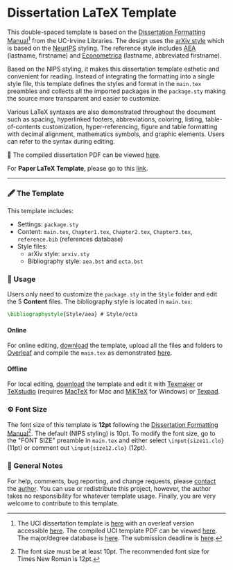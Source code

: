 # Dissertation LaTeX Template

This double-spaced template is based on the [Dissertation Formatting Manual](https://guides.lib.uci.edu/gradmanual/home)[^1] from the UC-Irvine Libraries. The design uses the [arXiv style](https://github.com/kourgeorge/arxiv-style) which is based on the [NeurIPS](https://nips.cc/) styling. The reference style includes [AEA](https://github.com/ShiroTakeda/econ-bst/blob/master/customization/econ-aea.bst) (lastname, firstname) and [Econometrica](https://github.com/ShiroTakeda/econ-bst/blob/master/customization/econ-econometrica.bst) (lastname, abbreviated firstname).

Based on the NIPS styling, it makes this dissertation template esthetic and convenient for reading. Instead of integrating the formatting into a single style file, this template defines the styles and format in the `main.tex` preambles and collects all the imported packages in the `package.sty` making the source more transparent and easier to customize.

Various LaTeX syntaxes are also demonstrated throughout the document such as spacing, hyperlinked footers, abbreviations, coloring, listing, table-of-contents customization, hyper-referencing, figure and table formatting with decimal alignment, mathematics symbols, and graphic elements. Users can refer to the syntax during editing.

🎉 The compiled dissertation PDF can be viewed [here](https://www.haochehsu.com/other/Dissertation_LaTeX_Template.pdf).

For **Paper LaTeX Template**, please go to this [link](https://github.com/howardhsumail/Paper-LaTeX-Template.git).

---

### 🖋 The Template
This template includes:
  - Settings: `package.sty`
  - Content: `main.tex`, `Chapter1.tex`, `Chapter2.tex`, `Chapter3.tex`, `reference.bib` (references database)
  - Style files:
    - arXiv style: `arxiv.sty`
    - Bibliography style: `aea.bst` and `ecta.bst`

### 📐 Usage

Users only need to customize the `package.sty` in the `Style` folder and edit the 5 **Content** files. The bibliography style is located in `main.tex`: 

```tex
\bibliographystyle{Style/aea} # Style/ecta
```

#### Online

For online editing, [download](https://github.com/howardhsumail/Dissertation-LaTeX-Template/archive/refs/heads/main.zip) the template, upload all the files and folders to [Overleaf](https://www.overleaf.com/) and compile the `main.tex` as demonstrated [here](https://www.overleaf.com/read/ptbfthrmnmrv).

#### Offline

For local editing, [download](https://github.com/howardhsumail/Dissertation-LaTeX-Template/archive/refs/heads/main.zip) the template and edit it with [Texmaker](https://www.xm1math.net/texmaker/) or [TeXstudio](https://www.texstudio.org/) (requires [MacTeX](https://www.tug.org/mactex/) for Mac and [MiKTeX](https://miktex.org/download) for Windows) or [Texpad](https://apps.apple.com/us/app/texpad-latex-editor/id458866234?mt=12).

### ⚙️ Font Size

The font size of this template is **12pt** following the [Dissertation Formatting Manual](https://guides.lib.uci.edu/gradmanual/specifics)[^2]. The default (NIPS styling) is 10pt. To modify the font size, go to the "FONT SIZE" preamble in `main.tex` and either select `\input{size11.clo}` (11pt) or comment out `\input{size12.clo}` (12pt).

### 📒 General Notes

For help, comments, bug reporting, and change requests, please [contact](mailto:howard@hsu.xyz) the [author](https://haochehsu.com). You can use or redistribute this project, however, the author takes no responsibility for whatever template usage. Finally, you are very welcome to contribute to this template.

[^1]: The UCI dissertation template is [here](https://guides.lib.uci.edu/gradmanual/templates) with an overleaf version accessible [here](https://www.overleaf.com/latex/templates/university-of-california-irvine-thesis/bzsqmxszcpny). The compiled UCI template PDF can be viewed [here](https://www.haochehsu.com/other/uci_thesis_template.pdf). The major/degree database is [here](https://www.reg.uci.edu/mdsd/). The submission deadline is [here](https://etd.lib.uci.edu/).
[^2]: The font size must be at least 10pt. The recommended font size for Times New Roman is 12pt.

